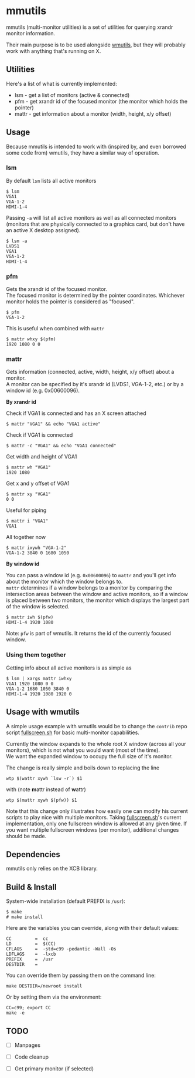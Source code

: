 # mmutils

mmutils (multi-monitor utilities) is a set of utilities for querying xrandr monitor information.

Their main purpose is to be used alongside [wmutils](https://github.com/wmutils/), but they will probably work with anything that's running on X.

## Utilities

Here's a list of what is currently implemented:

* lsm - get a list of monitors (active & connected)
* pfm - get xrandr id of the focused monitor (the monitor which holds the pointer)
* mattr - get information about a monitor (width, height, x/y offset)

## Usage

Because mmutils is intended to work with (inspired by, and even borrowed some code from) wmutils, they have a similar way of operation.

### lsm
By default `lsm` lists all active monitors

```
$ lsm
VGA1
VGA-1-2
HDMI-1-4
```

Passing `-a` will list all active monitors as well as all connected monitors (monitors that are physically connected to a graphics card, but don't have an active X desktop assigned).

```
$ lsm -a
LVDS1
VGA1
VGA-1-2
HDMI-1-4
```

### pfm

Gets the xrandr id of the focused monitor.  
The focused monitor is determined by the pointer coordinates. Whichever monitor holds the pointer is considered as "focused".
```
$ pfm
VGA-1-2
```

This is useful when combined with `mattr`
```
$ mattr whxy $(pfm)
1920 1080 0 0
```

### mattr

Gets information (connected, active, width, height, x/y offset) about a monitor.  
A monitor can be specified by it's xrandr id (LVDS1, VGA-1-2, etc.) or by a window id (e.g. 0x00600096).

**By xrandr id**  

Check if VGA1 is connected and has an X screen attached
```
$ mattr "VGA1" && echo "VGA1 active"
```

Check if VGA1 is connected
```
$ mattr -c "VGA1" && echo "VGA1 connected"
```

Get width and height of VGA1
```
$ mattr wh "VGA1"
1920 1080
```

Get x and y offset of VGA1 
```
$ mattr xy "VGA1"
0 0
```

Useful for piping
```
$ mattr i "VGA1"
VGA1
```

All together now
```
$ mattr ixywh "VGA-1-2"
VGA-1-2 3840 0 1680 1050
```

**By window id**  

You can pass a window id (e.g. `0x00600096`) to `mattr` and you'll get info about the monitor which the window belongs to.  
`mattr` determines if a window belongs to a monitor by comparing the intersection areas between the window and active monitors, so if a window is placed between two monitors, the monitor which displays the largest part of the window is selected.

```
$ mattr iwh $(pfw)
HDMI-1-4 1920 1080
```
Note: `pfw` is part of wmutils. It returns the id of the currently focused window.


### Using them together
Getting info about all active monitors is as simple as
```
$ lsm | xargs mattr iwhxy
VGA1 1920 1080 0 0
VGA-1-2 1680 1050 3840 0
HDMI-1-4 1920 1080 1920 0
```

## Usage with wmutils

A simple usage example with wmutils would be to change the `contrib` repo script [fullscreen.sh](https://github.com/wmutils/contrib/blob/master/fullscreen.sh) for basic multi-monitor capabilities.  

Currently the window expands to the whole root X window (across all your monitors), which is not what you would want (most of the time).  
We want the expanded window to occupy the full size of it's monitor.

The change is really simple and boils down to replacing the line

```
wtp $(wattr xywh `lsw -r`) $1
```

with (note **m**attr instead of **w**attr)

```
wtp $(mattr xywh $(pfw)) $1
```

Note that this change only illustrates how easily one can modify his current scripts to play nice with multiple monitors. Taking [fullscreen.sh](https://github.com/wmutils/contrib/blob/master/fullscreen.sh)'s current implementation, only one fullscreen window is allowed at any given time. If you want multiple fullscreen windows (per monitor), additional changes should be made.

## Dependencies

mmutils only relies on the XCB library.

## Build & Install

System-wide installation (default PREFIX is `/usr`):

    $ make
    # make install

Here are the variables you can override, along with their default values:

    CC         =  cc
    LD         =  $(CC)
    CFLAGS     =  -std=c99 -pedantic -Wall -Os
    LDFLAGS    =  -lxcb
    PREFIX     =  /usr
    DESTDIR    =

You can override them by passing them on the command line:

    make DESTDIR=/newroot install

Or by setting them via the environment:

    CC=c99; export CC
    make -e

## TODO
- [ ] Manpages
- [ ] Code cleanup
- [ ] Get primary monitor (if selected)

